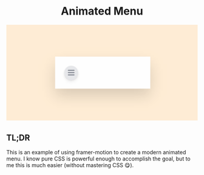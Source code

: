 <div align="center">
<h1>Animated Menu</h1>
<img src="https://raw.githubusercontent.com/WesleyCh3n/Animated-Menu/main/Animation.gif">
</div>

## TL;DR

This is an example of using framer-motion to create a modern animated menu.
I know pure CSS is powerful enough to accomplish the goal, but to me this is
much easier (without mastering CSS 😋).
